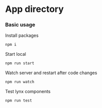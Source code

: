 # App directory

### Basic usage

Install packages
```zsh 
npm i
```

Start local
```zsh 
npm run start
```

Watch server and restart after code changes
```zsh 
npm run watch
```

Test lynx components
```zsh 
npm run test
```